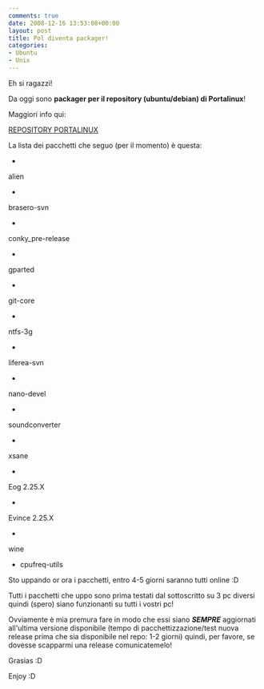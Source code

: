 ```yaml
---
comments: true
date: 2008-12-16 13:53:08+00:00
layout: post
title: Pol diventa packager!
categories:
- Ubuntu
- Unix
---
```


Eh si ragazzi!

Da oggi sono **packager per il repository (ubuntu/debian) di Portalinux**!

Maggiori info qui:


[REPOSITORY PORTALINUX](http://www.ilportalinux.it/content/repository-0)




La lista dei pacchetti che seguo (per il momento) è questa:






	
  * 


alien




	
  * 


brasero-svn




	
  * 


conky_pre-release




	
  * 


gparted




	
  * 


git-core




	
  * 


ntfs-3g




	
  * 


liferea-svn




	
  * 


nano-devel




	
  * 


soundconverter




	
  * 


xsane






	
  * 


Eog 2.25.X




	
  * 


Evince 2.25.X




	
  * 


wine






	
  * cpufreq-utils




Sto uppando or ora i pacchetti, entro 4-5 giorni saranno tutti online :D




Tutti i pacchetti che uppo sono prima testati dal sottoscritto su 3 pc diversi quindi (spero) siano funzionanti su tutti i vostri pc!




Ovviamente è mia premura fare in modo che essi siano _**SEMPRE**_ aggiornati all'ultima versione disponibile (tempo di pacchettizzazione/test nuova release prima che sia disponibile nel repo: 1-2 giorni) quindi, per favore, se dovesse scapparmi una release comunicatemelo!




Grasias :D




Enjoy :D
